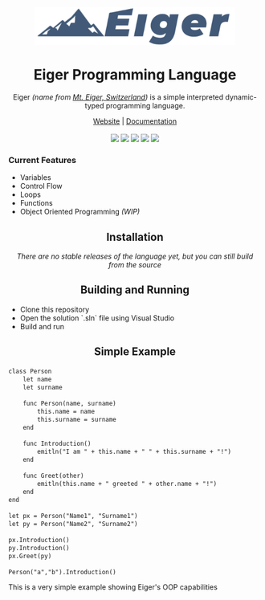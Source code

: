 <div align="center">
    <img src="artwork/logo-gray.png" width="400px" />
    <h1>Eiger Programming Language</h1>
    <p>
      Eiger <i>(name from <a href="https://en.wikipedia.org/wiki/Eiger" target="_blank">Mt. Eiger, Switzerland</a>)</i> is a simple interpreted dynamic-typed programming language.
    </p>
    <a href="https://eigerproject.github.io" target="_blank">Website</a>
    |
    <a href="https://eigerproject.github.io/docs" target="_blank">Documentation</a>
    <br><br>
    <img src="https://img.shields.io/github/license/eigerproject/eigercs?label=license">
    <img src="https://img.shields.io/github/repo-size/eigerproject/eigerlang?label=Code%20Size">
    <img src="https://img.shields.io/github/contributors/eigerproject/eigercs?label=contributors">
    <img src="https://github.com/eigerproject/eigerlang/actions/workflows/test.yml/badge.svg">
    <img src="https://img.shields.io/github/stars/eigerproject/eigerlang">
  </div>
  <h3>Current Features</h3>
  <ul>
      <li>Variables</li>
      <li>Control Flow</li>
      <li>Loops</li>
      <li>Functions</li>
      <li>Object Oriented Programming <i>(WIP)</i></li>
  </ul>
  <h2 align="center">Installation</h2>
  <i><p align="center">
    There are no stable releases of the language yet, but you can still build from the source
  </p></i>
  <h2 align="center">Building and Running</h2>
  <ul>
      <li>Clone this repository</li>
      <li>Open the solution `.sln` file using Visual Studio</li>
      <li>Build and run</li>
  </ul>
  <h2 align="center">Simple Example</h2>
  
  ```
  class Person
      let name
      let surname

      func Person(name, surname)
          this.name = name
          this.surname = surname
      end
  
      func Introduction()
          emitln("I am " + this.name + " " + this.surname + "!")
      end
  
      func Greet(other)
          emitln(this.name + " greeted " + other.name + "!")
      end
  end
  
  let px = Person("Name1", "Surname1")
  let py = Person("Name2", "Surname2")
  
  px.Introduction()
  py.Introduction()
  px.Greet(py)
  
  Person("a","b").Introduction()
  ```
  
  This is a very simple example showing Eiger's OOP capabilities
  
